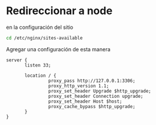 # Redireccionar a node

en la configuración del sitio

```bash
cd /etc/nginx/sites-available
```

Agregar una configuración de esta manera

```
server {
       listen 33;

       location / {
               	proxy_pass http://127.0.0.1:3306;
                proxy_http_version 1.1;
                proxy_set_header Upgrade $http_upgrade;
                proxy_set_header Connection upgrade;
                proxy_set_header Host $host;
                proxy_cache_bypass $http_upgrade;
       }
}
```

